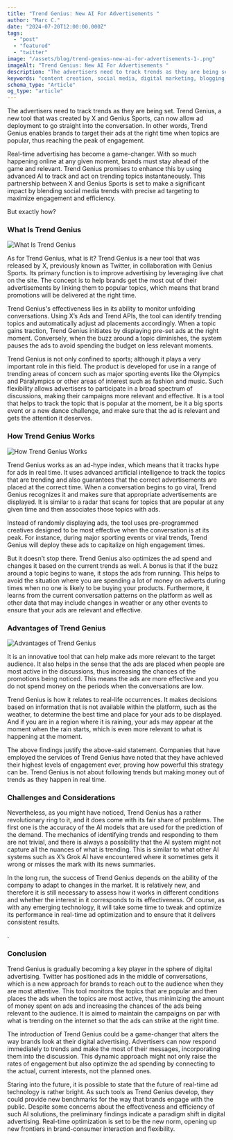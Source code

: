 ```yaml
---
title: "Trend Genius: New AI For Advertisements "
author: "Marc C."
date: "2024-07-20T12:00:00.000Z"
tags:
  - "post"
  - "featured"
  - "twitter"
image: "/assets/blog/trend-genius-new-ai-for-advertisements-1-.png"
imageAlt: "Trend Genius: New AI For Advertisements "
description: "The advertisers need to track trends as they are being set"
keywords: "content creation, social media, digital marketing, blogging, SEO, content strategy, social media marketing, online marketing"
schema_type: "Article"
og_type: "article"
---
```

The advertisers need to track trends as they are being set. Trend Genius, a new tool that was created by X and Genius Sports, can now allow ad deployment to go straight into the conversation. In other words, Trend Genius enables brands to target their ads at the right time when topics are popular, thus reaching the peak of engagement.



Real-time advertising has become a game-changer. With so much happening online at any given moment, brands must stay ahead of the game and relevant. Trend Genius promises to enhance this by using advanced AI to track and act on trending topics instantaneously. This partnership between X and Genius Sports is set to make a significant impact by blending social media trends with precise ad targeting to maximize engagement and efficiency.

But exactly how? 



### What Is Trend Genius

![What Is Trend Genius](/assets/blog/overview-of-trend-genius.png)

As for Trend Genius, what is it? Trend Genius is a new tool that was released by X, previously known as Twitter, in collaboration with Genius Sports. Its primary function is to improve advertising by leveraging live chat on the site. The concept is to help brands get the most out of their advertisements by linking them to popular topics, which means that brand promotions will be delivered at the right time.



Trend Genius's effectiveness lies in its ability to monitor unfolding conversations. Using X’s Ads and Trend APIs, the tool can identify trending topics and automatically adjust ad placements accordingly. When a topic gains traction, Trend Genius initiates by displaying pre-set ads at the right moment. Conversely, when the buzz around a topic diminishes, the system pauses the ads to avoid spending the budget on less relevant moments.



Trend Genius is not only confined to sports; although it plays a very important role in this field. The product is developed for use in a range of trending areas of concern such as major sporting events like the Olympics and Paralympics or other areas of interest such as fashion and music. Such flexibility allows advertisers to participate in a broad spectrum of discussions, making their campaigns more relevant and effective. It is a tool that helps to track the topic that is popular at the moment, be it a big sports event or a new dance challenge, and make sure that the ad is relevant and gets the attention it deserves.





### How Trend Genius Works

![How Trend Genius Works](/assets/blog/how-trend-genius-works.png)

Trend Genius works as an ad-hype index, which means that it tracks hype for ads in real time. It uses advanced artificial intelligence to track the topics that are trending and also guarantees that the correct advertisements are placed at the correct time. When a conversation begins to go viral, Trend Genius recognizes it and makes sure that appropriate advertisements are displayed. It is similar to a radar that scans for topics that are popular at any given time and then associates those topics with ads.



Instead of randomly displaying ads, the tool uses pre-programmed creatives designed to be most effective when the conversation is at its peak. For instance, during major sporting events or viral trends, Trend Genius will deploy these ads to capitalize on high engagement times.



But it doesn’t stop there. Trend Genius also optimizes the ad spend and changes it based on the current trends as well. A bonus is that if the buzz around a topic begins to wane, it stops the ads from running. This helps to avoid the situation where you are spending a lot of money on adverts during times when no one is likely to be buying your products. Furthermore, it learns from the current conversation patterns on the platform as well as other data that may include changes in weather or any other events to ensure that your ads are relevant and effective.





### Advantages of Trend Genius

![Advantages of Trend Genius](/assets/blog/advantages-of-trend-genius.png)

It is an innovative tool that can help make ads more relevant to the target audience. It also helps in the sense that the ads are placed when people are most active in the discussions, thus increasing the chances of the promotions being noticed. This means the ads are more effective and you do not spend money on the periods when the conversations are low.



Trend Genius is how it relates to real-life occurrences. It makes decisions based on information that is not available within the platform, such as the weather, to determine the best time and place for your ads to be displayed. And if you are in a region where it is raining, your ads may appear at the moment when the rain starts, which is even more relevant to what is happening at the moment.



The above findings justify the above-said statement. Companies that have employed the services of Trend Genius have noted that they have achieved their highest levels of engagement ever, proving how powerful this strategy can be. Trend Genius is not about following trends but making money out of trends as they happen in real time.





### Challenges and Considerations

Nevertheless, as you might have noticed, Trend Genius has a rather revolutionary ring to it, and it does come with its fair share of problems. The first one is the accuracy of the AI models that are used for the prediction of the demand. The mechanics of identifying trends and responding to them are not trivial, and there is always a possibility that the AI system might not capture all the nuances of what is trending. This is similar to what other AI systems such as X’s Grok AI have encountered where it sometimes gets it wrong or misses the mark with its news summaries.



In the long run, the success of Trend Genius depends on the ability of the company to adapt to changes in the market. It is relatively new, and therefore it is still necessary to assess how it works in different conditions and whether the interest in it corresponds to its effectiveness. Of course, as with any emerging technology, it will take some time to tweak and optimize its performance in real-time ad optimization and to ensure that it delivers consistent results.

.



### Conclusion

Trend Genius is gradually becoming a key player in the sphere of digital advertising. Twitter has positioned ads in the middle of conversations, which is a new approach for brands to reach out to the audience when they are most attentive. This tool monitors the topics that are popular and then places the ads when the topics are most active, thus minimizing the amount of money spent on ads and increasing the chances of the ads being relevant to the audience. It is aimed to maintain the campaigns on par with what is trending on the internet so that the ads can strike at the right time.



The introduction of Trend Genius could be a game-changer that alters the way brands look at their digital advertising. Advertisers can now respond immediately to trends and make the most of their messages, incorporating them into the discussion. This dynamic approach might not only raise the rates of engagement but also optimize the ad spending by connecting to the actual, current interests, not the planned ones.



Staring into the future, it is possible to state that the future of real-time ad technology is rather bright. As such tools as Trend Genius develop, they could provide new benchmarks for the way that brands engage with the public. Despite some concerns about the effectiveness and efficiency of such AI solutions, the preliminary findings indicate a paradigm shift in digital advertising. Real-time optimization is set to be the new norm, opening up new frontiers in brand-consumer interaction and flexibility.
